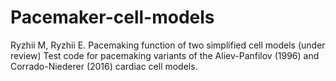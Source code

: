 # Pacemaker-cell-models
Ryzhii M, Ryzhii E. Pacemaking function of two simplified cell models (under review)
Test code for pacemaking variants of the Aliev-Panfilov (1996) and Corrado-Niederer (2016) cardiac cell models.
